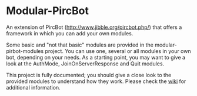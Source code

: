 Modular-PircBot
===============

An extension of PircBot (http://www.jibble.org/pircbot.php/) that offers a framework
in which you can add your own modules.

Some basic and "not that basic" modules are provided in the modular-pirbot-modules
project. You can use one, several or all modules in your own bot, depending on your
needs. As a starting point, you may want to give a look at the AuthMode,
JoinOnServerResponse and Quit modules.

This project is fully documented; you should give a close look to the provided
modules to understand how they work. Please check the <a href="wiki">wiki</a> for additional
information.